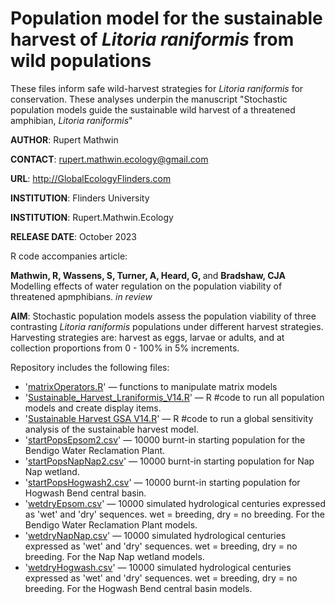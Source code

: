 #  Population model for the sustainable harvest of <i>Litoria raniformis</i> from wild populations
These files inform safe wild-harvest strategies for <i>Litoria raniformis</i> for conservation. These analyses underpin the manuscript "Stochastic population models guide the sustainable wild harvest of a threatened amphibian, <i>Litoria raniformis</i>"

<strong>AUTHOR</strong>: Rupert Mathwin

<strong>CONTACT</strong>: rupert.mathwin.ecology@gmail.com

<strong>URL</strong>: http://GlobalEcologyFlinders.com

<strong>INSTITUTION</strong>: Flinders University

<strong>INSTITUTION</strong>: Rupert.Mathwin.Ecology

<strong>RELEASE DATE</strong>: October 2023

R code accompanies article: 

<strong>Mathwin, R, Wassens, S, Turner, A, Heard, G, </strong> and <strong>Bradshaw, CJA</strong> Modelling effects of water regulation on the population viability of threatened apmphibians. <i>in review</i>

<strong>AIM</strong>: Stochastic population models assess the population viability of three contrasting <i>Litoria raniformis</i> populations under different harvest strategies. Harvesting strategies are: harvest as eggs, larvae or adults, and at collection proportions from 0 - 100% in 5% increments.  

Repository includes the following files:
- '<a href="https://github.com/cjabradshaw/MegafaunaSusceptibility/blob/master/matrixOperators.r">matrixOperators.R</a>' — functions to manipulate matrix models
- '<a href="https://github.com/RupertLovesEcology/Sustainable-Harvest-L.raniformis/blob/main/Sustainable_Harvest_Lraniformis_V14.R">Sustainable_Harvest_Lraniformis_V14.R</a>' — R #code to run all population models and create display items.
- '<a href="https://github.com/RupertLovesEcology/Sustainable-Harvest-L.raniformis/blob/main/Sustainable Harvest GSA V14.R">Sustainable Harvest GSA V14.R</a>' — R #code to run a global sensitivity analysis of the sustainable harvest model.
- '<a href="https://github.com/RupertLovesEcology/Sustainable-Harvest-L.raniformis/blob/main/startPopsEpsom2.csv">startPopsEpsom2.csv</a>' — 10000 burnt-in starting population for the Bendigo Water Reclamation Plant.
- '<a href="https://github.com/RupertLovesEcology/Sustainable-Harvest-L.raniformis/blob/main/startPopsNapNap2.csv">startPopsNapNap2.csv</a>' — 10000 burnt-in starting population for Nap Nap wetland.
- '<a href="https://github.com/RupertLovesEcology/Sustainable-Harvest-L.raniformis/blob/main/startPopsHogwash2.csv">startPopsHogwash2.csv</a>' — 10000 burnt-in starting population for Hogwash Bend central basin.
- '<a href="https://github.com/RupertLovesEcology/Sustainable-Harvest-L.raniformis/blob/main/wetdryEpsom.csv">wetdryEpsom.csv</a>' — 10000 simulated hydrological centuries expressed as 'wet' and 'dry' sequences. wet = breeding, dry = no breeding.  For the Bendigo Water Reclamation Plant models.
- '<a href="https://github.com/RupertLovesEcology/Sustainable-Harvest-L.raniformis/blob/main/wetdryNapNap.csv">wetdryNapNap.csv</a>' — 10000 simulated hydrological centuries expressed as 'wet' and 'dry' sequences. wet = breeding, dry = no breeding.  For the Nap Nap wetland models.
- '<a href="https://github.com/RupertLovesEcology/Sustainable-Harvest-L.raniformis/blob/main/wetdryHogwash.csv">wetdryHogwash.csv</a>' — 10000 simulated hydrological centuries expressed as 'wet' and 'dry' sequences. wet = breeding, dry = no breeding.  For the Hogwash Bend central basin models.
